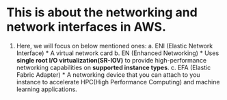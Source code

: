 # This is about the networking and network interfaces in AWS.
1. Here, we will focus on below mentioned ones:
    a. ENI (Elastic Network Interface)
        * A virtual network card
    b. EN (Enhanced Networking)
        * Uses **single root I/O virtualization(SR-IOV)** to provide high-performance networking capabilities on **supported instance types**.
    c. EFA (Elastic Fabric Adapter)
        * A networking device that you can attach to you instance to accelerate HPC(High Performance Computing) and machine learning applications.
